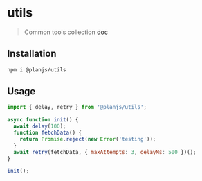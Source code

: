 # utils

> Common tools collection [doc](https://planjs.github.io/utils/)

## Installation

```bash
npm i @planjs/utils
```

## Usage

```javascript
import { delay, retry } from '@planjs/utils';

async function init() {
  await delay(100);
  function fetchData() {
    return Promise.reject(new Error('testing'));
  }
  await retry(fetchData, { maxAttempts: 3, delayMs: 500 })();
}

init();
```

